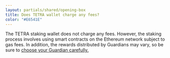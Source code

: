 ```yaml
---
layout: partials/shared/opening-box
title: Does TETRA wallet charge any fees?
color: "#E6541E"
---
```


The TETRA staking wallet does not charge any fees. However, the staking process involves using smart contracts on the Ethereum network subject to gas fees. In addition, the rewards distributed by Guardians may vary, so be sure to [choose your Guardian carefully.](https://orbs-network.github.io/voting/guardian)
